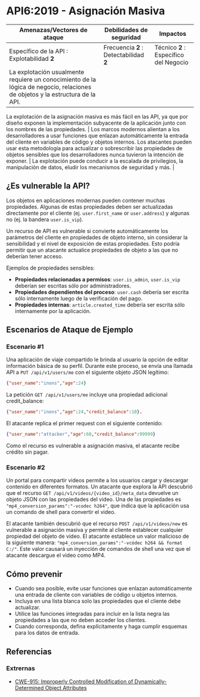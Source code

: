 API6:2019 - Asignación Masiva
=============================

| Amenazas/Vectores de ataque | Debilidades de seguridad | Impactos |
| - | - | - |
| Específico de la API : Explotabilidad **2** | Frecuencia **2** : Detectabilidad **2** | Técnico **2** : Específico del Negocio |
| La explotación usualmente requiere un conocimiento de la lógica de negocio, relaciones de objetos y la estructura de la API.
La explotación de la asignación masiva es más fácil en las API, ya que por diseño exponen la implementación subyacente de la aplicación
junto con los nombres de las propiedades. | Los marcos modernos alientan a los desarrolladores a usar funciones que enlazan
automáticamente la entrada del cliente en variables de código y objetos internos. Los atacantes pueden usar esta metodología para
actualizar o sobrescribir las propiedades de objetos sensibles que los desarrolladores nunca tuvieron la intención de exponer. |
La explotación puede conducir a la escalada de privilegios, la manipulación de datos, eludir los mecanismos de seguridad y más. |

## ¿Es vulnerable la API?

Los objetos en aplicaciones modernas pueden contener muchas propiedades.
Algunas de estas propiedades deben ser actualizadas directamente por el cliente
(ej. `user.first_name` or `user.address`) y algunas no (ej. la bandera `user.is_vip`).

Un recurso de API es vulnerable si convierte automáticamente los parámetros del cliente
en propiedades de objeto interno, sin considerar la sensibilidad y el nivel de
exposición de estas propiedades. Esto podría permitir que un atacante actualice
propiedades de objeto a las que no deberían tener acceso.

Ejemplos de propiedades sensibles:

* **Propiedades relacionadas a permisos**: `user.is_admin`, `user.is_vip` deberían
  ser escritas sólo por administradores.
* **Propiedades dependientes del proceso**: `user.cash` debería ser escrita sólo
  internamente luego de la verificación del pago.
* **Propiedades internas**: `article.created_time` debería ser escrita sólo
  internamente por la aplicación.

## Escenarios de Ataque de Ejemplo

### Escenario #1

Una aplicación de viaje compartido le brinda al usuario la opción de editar
información básica de su perfil. Durante este proceso, se envía una llamada API
a `PUT /api/v1/users/me` con el siguiente objeto JSON legítimo:

```json
{"user_name":"inons","age":24}
```

La petición `GET /api/v1/users/me` incluye una propiedad adicional
credit_balance:

```json
{"user_name":"inons","age":24,"credit_balance":10}.
```

El atacante replica el primer request con el siguiente contenido:

```json
{"user_name":"attacker","age":60,"credit_balance":99999}
```

Como el recurso es vulnerable a asignación masiva, el atacante recibe
crédito sin pagar.

### Escenario #2

Un portal para compartir videos permite a los usuarios cargar y descargar contenido en
diferentes formatos. Un atacante que explora la API descubrió que el recurso
`GET /api/v1/videos/{video_id}/meta_data` devuelve un objeto JSON con las propiedades
del video. Una de las propiedades es `"mp4_conversion_params":"-vcodec h264"`,
que indica que la aplicación usa un comando de shell para convertir el video.

El atacante también descubrió que el recurso `POST /api/v1/videos/new` es vulnerable a
asignación masiva y permite al cliente establecer cualquier propiedad del objeto de video.
El atacante establece un valor malicioso de la siguiente manera:
`"mp4_conversion_params":"-vcódec h264 && format C:/"`. Este valor causará un
inyección de comandos de shell una vez que el atacante descargue el video como MP4.

## Cómo prevenir

* Cuando sea posible, evite usar funciones que enlazan automáticamente una entrada de cliente
  con variables de código u objetos internos.
* Incluya en una lista blanca solo las propiedades que el cliente debe actualizar.
* Utilice las funciones integradas para incluir en la lista negra las propiedades a las que
  no deben acceder los clientes.
* Cuando corresponda, defina explícitamente y haga cumplir esquemas para los datos de entrada.

## Referencias

### Extrernas

* [CWE-915: Improperly Controlled Modification of Dynamically-Determined Object Attributes][1]

[1]: https://cwe.mitre.org/data/definitions/915.html
